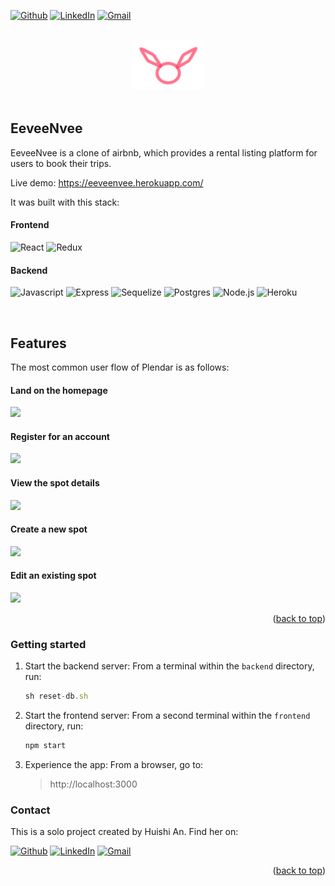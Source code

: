 [![Github](https://img.shields.io/badge/GitHub-181717.svg?style=for-the-badge&logo=GitHub&logoColor=white)](https://github.com/huishi329)
[![LinkedIn](https://img.shields.io/badge/LinkedIn-0A66C2.svg?style=for-the-badge&logo=LinkedIn&logoColor=white)](https://www.linkedin.com/in/huishi-an-8397311b1/)
[![Gmail](https://img.shields.io/badge/Gmail-EA4335.svg?style=for-the-badge&logo=Gmail&logoColor=white)](mailto:anhuishi95@gmail.com)


<!-- PROJECT LOGO -->
<br />
<div align="center">
  <a href="https://eeveenvee.herokuapp.com/">
    <img src="./eeveeNvee-logo.png" alt="Logo" height="80">
  </a>

</div>

<br />

<a name="readme-top"></a>

## EeveeNvee

EeveeNvee is a clone of airbnb, which provides a rental listing platform for users to book their trips.

Live demo: https://eeveenvee.herokuapp.com/

It was built with this stack:

#### Frontend

![React](https://img.shields.io/badge/react-%2320232a.svg?style=for-the-badge&logo=react&logoColor=%2361DAFB)
![Redux](https://img.shields.io/badge/redux-%23593d88.svg?style=for-the-badge&logo=redux&logoColor=white)

#### Backend
![Javascript](https://img.shields.io/badge/JavaScript-F7DF1E.svg?style=for-the-badge&logo=JavaScript&logoColor=black)
![Express](https://img.shields.io/badge/Express-000?logo=express&logoColor=fff&style=for-the-badge)
![Sequelize](https://img.shields.io/badge/Sequelize-52B0E7?logo=sequelize&logoColor=fff&style=for-the-badge)
![Postgres](https://img.shields.io/badge/postgres-%23316192.svg?style=for-the-badge&logo=postgresql&logoColor=white)
![Node.js](https://img.shields.io/badge/Node.js-339933.svg?style=for-the-badge&logo=nodedotjs&logoColor=white)
![Heroku](https://img.shields.io/badge/Heroku-430098?logo=heroku&logoColor=fff&style=for-the-badge)

<br/>

## Features

The most common user flow of Plendar is as follows:

#### Land on the homepage

<img src="https://user-images.githubusercontent.com/98060462/211983847-b705d27b-f0a5-4c75-bda4-3bedf45de5bc.png" width="500px">

#### Register for an account

<img src="https://user-images.githubusercontent.com/98060462/211984363-b03b102d-abd5-4565-ba7f-52d90850883e.png" width="500px">

#### View the spot details
<img src="https://user-images.githubusercontent.com/98060462/211984577-1943c634-f0ce-4fa6-8a6d-a15af5f27c14.png" width="500px">

#### Create a new spot
<img src="https://user-images.githubusercontent.com/98060462/211984693-93f06222-13a7-4ae7-b15b-68e45cc89a95.png" width="500px">

#### Edit an existing spot
<img src="https://user-images.githubusercontent.com/98060462/211984840-af7c6786-865f-47b6-8a11-c8644321c208.png" width="500px">


<p align="right">(<a href="#readme-top">back to top</a>)</p>

### Getting started

1. Start the backend server: From a terminal within the `backend` directory, run:

    ```javascript
    sh reset-db.sh
    ```

2. Start the frontend server: From a second terminal within the `frontend` directory, run:

    ```javascript
    npm start
    ```

3. Experience the app: From a browser, go to:
    > http://localhost:3000



### Contact

This is a solo project created by Huishi An. Find her on:

[![Github](https://img.shields.io/badge/GitHub-181717.svg?style=for-the-badge&logo=GitHub&logoColor=white)](https://github.com/huishi329)
[![LinkedIn](https://img.shields.io/badge/LinkedIn-0A66C2.svg?style=for-the-badge&logo=LinkedIn&logoColor=white)](https://www.linkedin.com/in/huishi-an-8397311b1/)
[![Gmail](https://img.shields.io/badge/Gmail-EA4335.svg?style=for-the-badge&logo=Gmail&logoColor=white)](mailto:anhuishi95@gmail.com)

<p align="right">(<a href="#readme-top">back to top</a>)</p>
